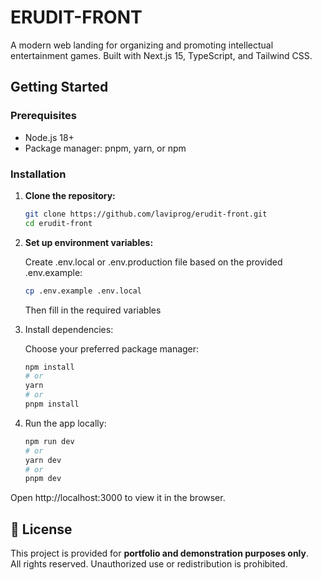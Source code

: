 # ERUDIT-FRONT

A modern web landing for organizing and promoting intellectual entertainment games. Built with Next.js 15, TypeScript, and Tailwind CSS.

## Getting Started

### Prerequisites

- Node.js 18+
- Package manager: pnpm, yarn, or npm

### Installation

1. **Clone the repository:**

    ```bash
    git clone https://github.com/laviprog/erudit-front.git
    cd erudit-front
    ```

2. **Set up environment variables:**

   Create .env.local or .env.production file based on the provided .env.example:

    ```bash
    cp .env.example .env.local
    ```

   Then fill in the required variables

3. Install dependencies:

   Choose your preferred package manager:

    ```bash
    npm install
    # or
    yarn
    # or
    pnpm install
    ```
4. Run the app locally:
    ```bash
    npm run dev
    # or
    yarn dev
    # or
    pnpm dev
    ```
Open http://localhost:3000 to view it in the browser.

## 📜 License

This project is provided for **portfolio and demonstration purposes only**.  
All rights reserved. Unauthorized use or redistribution is prohibited.
